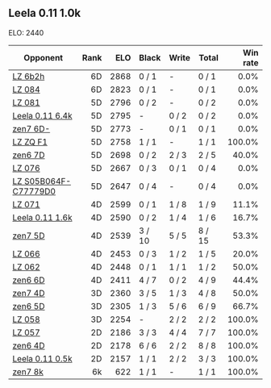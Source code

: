 ## Leela 0.11 1.0k ##

ELO: 2440

Opponent | Rank | ELO | Black | Write | Total | Win rate
---------|-----:|----:|-------|-------|-------|-------:
[LZ 6b2h](LZ%206b2h.md) | 6D | 2868 | 0 / 1 | - | 0 / 1 | 0.0%
[LZ 084](LZ%20084.md) | 6D | 2823 | 0 / 1 | - | 0 / 1 | 0.0%
[LZ 081](LZ%20081.md) | 5D | 2796 | 0 / 2 | - | 0 / 2 | 0.0%
[Leela 0.11 6.4k](Leela%200.11%206.4k.md) | 5D | 2795 | - | 0 / 2 | 0 / 2 | 0.0%
[zen7 6D-](zen7%206D-.md) | 5D | 2773 | - | 0 / 1 | 0 / 1 | 0.0%
[LZ ZQ F1](LZ%20ZQ%20F1.md) | 5D | 2758 | 1 / 1 | - | 1 / 1 | 100.0%
[zen6 7D](zen6%207D.md) | 5D | 2698 | 0 / 2 | 2 / 3 | 2 / 5 | 40.0%
[LZ 076](LZ%20076.md) | 5D | 2667 | 0 / 3 | 0 / 1 | 0 / 4 | 0.0%
[LZ S05B064F-C77779D0](LZ%20S05B064F-C77779D0.md) | 5D | 2647 | 0 / 4 | - | 0 / 4 | 0.0%
[LZ 071](LZ%20071.md) | 4D | 2599 | 0 / 1 | 1 / 8 | 1 / 9 | 11.1%
[Leela 0.11 1.6k](Leela%200.11%201.6k.md) | 4D | 2590 | 0 / 2 | 1 / 4 | 1 / 6 | 16.7%
[zen7 5D](zen7%205D.md) | 4D | 2539 | 3 / 10 | 5 / 5 | 8 / 15 | 53.3%
[LZ 066](LZ%20066.md) | 4D | 2453 | 0 / 3 | 1 / 2 | 1 / 5 | 20.0%
[LZ 062](LZ%20062.md) | 4D | 2448 | 0 / 1 | 1 / 1 | 1 / 2 | 50.0%
[zen6 6D](zen6%206D.md) | 4D | 2411 | 4 / 7 | 0 / 2 | 4 / 9 | 44.4%
[zen7 4D](zen7%204D.md) | 3D | 2360 | 3 / 5 | 1 / 3 | 4 / 8 | 50.0%
[zen6 5D](zen6%205D.md) | 3D | 2305 | 1 / 3 | 5 / 6 | 6 / 9 | 66.7%
[LZ 058](LZ%20058.md) | 3D | 2254 | - | 2 / 2 | 2 / 2 | 100.0%
[LZ 057](LZ%20057.md) | 2D | 2186 | 3 / 3 | 4 / 4 | 7 / 7 | 100.0%
[zen6 4D](zen6%204D.md) | 2D | 2178 | 6 / 6 | 2 / 2 | 8 / 8 | 100.0%
[Leela 0.11 0.5k](Leela%200.11%200.5k.md) | 2D | 2157 | 1 / 1 | 2 / 2 | 3 / 3 | 100.0%
[zen7 8k](zen7%208k.md) | 6k | 622 | 1 / 1 | - | 1 / 1 | 100.0%
